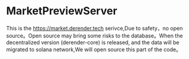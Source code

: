 # MarketPreviewServer
This is the https://market.derender.tech serivce,Due to safety，no open source。Open source may bring some risks to the database。When the decentralized version (derender-core) is released, and the data will be migrated to solana network,We will open source this part of the code。
